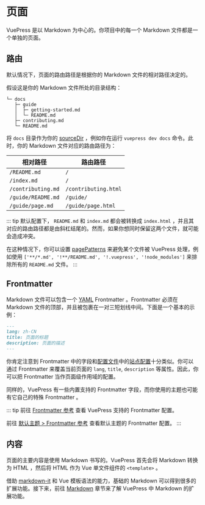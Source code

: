 # 页面

VuePress 是以 Markdown 为中心的。你项目中的每一个 Markdown 文件都是一个单独的页面。

## 路由

默认情况下，页面的路由路径是根据你的 Markdown 文件的相对路径决定的。

假设这是你的 Markdown 文件所处的目录结构：

```
└─ docs
   ├─ guide
   │  ├─ getting-started.md
   │  └─ README.md
   ├─ contributing.md
   └─ README.md
```

将 `docs` 目录作为你的 [sourceDir](../reference/cli.md) ，例如你在运行 `vuepress dev docs` 命令。此时，你的 Markdown 文件对应的路由路径为：

|      相对路径      |       路由路径        |
|--------------------|----------------------|
| `/README.md`       | `/`                  |
| `/index.md`        | `/`                  |
| `/contributing.md` | `/contributing.html` |
| `/guide/README.md` | `/guide/`            |
| `/guide/page.md`   | `/guide/page.html`   |

::: tip
默认配置下， `README.md` 和 `index.md` 都会被转换成 `index.html` ，并且其对应的路由路径都是由斜杠结尾的。然而，如果你想同时保留这两个文件，就可能会造成冲突。

在这种情况下，你可以设置 [pagePatterns](../reference/config.md#pagepatterns) 来避免某个文件被 VuePress 处理，例如使用 `['**/*.md', '!**/README.md', '!.vuepress', '!node_modules']` 来排除所有的 `README.md` 文件。
:::

## Frontmatter

Markdown 文件可以包含一个 [YAML](https://yaml.org/) Frontmatter 。Frontmatter 必须在 Markdown 文件的顶部，并且被包裹在一对三短划线中间。下面是一个基本的示例：

```md
---
lang: zh-CN
title: 页面的标题
description: 页面的描述
---
```

你肯定注意到 Frontmatter 中的字段和[配置文件](./configuration.md#config-file)中的[站点配置](./configuration.md#站点配置)十分类似。你可以通过 Frontmatter 来覆盖当前页面的 `lang`, `title`, `description` 等属性。因此，你可以把 Frontmatter 当作页面级作用域的配置。

同样的，VuePress 有一些内置支持的 Frontmatter 字段，而你使用的主题也可能有它自己的特殊 Frontmatter 。

::: tip
前往 [Frontmatter 参考](../reference/config.md) 查看 VuePress 支持的 Frontmatter 配置。

前往 [默认主题 > Frontmatter 参考](../reference/default-theme/frontmatter.md) 查看默认主题的 Frontmatter 配置。
:::

## 内容

页面的主要内容是使用 Markdown 书写的。VuePress 首先会将 Markdown 转换为 HTML ，然后将 HTML 作为 Vue 单文件组件的 `<template>` 。

借助 [markdown-it](https://github.com/markdown-it/markdown-it) 和 Vue 模板语法的能力，基础的 Markdown 可以得到很多的扩展功能。接下来，前往 [Markdown](./markdown.md) 章节来了解 VuePress 中 Markdown 的扩展功能。
